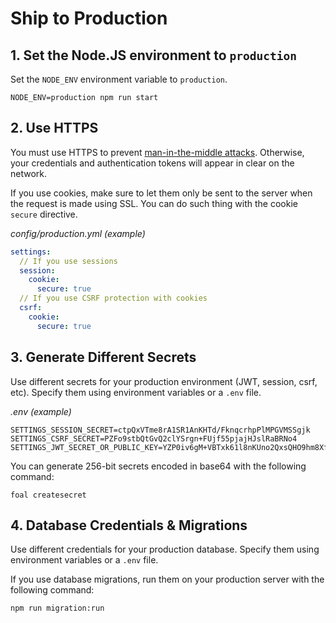 # Ship to Production

## 1. Set the Node.JS environment to `production`

Set the `NODE_ENV` environment variable to `production`.

```
NODE_ENV=production npm run start
```

## 2. Use HTTPS

You must use HTTPS to prevent [man-in-the-middle attacks](https://en.wikipedia.org/wiki/Man-in-the-middle_attack). Otherwise, your credentials and authentication tokens will appear in clear on the network.

If you use cookies, make sure to let them only be sent to the server when the request is made using SSL. You can do such thing with the cookie `secure` directive.

*config/production.yml (example)*

```yaml
settings:
  // If you use sessions
  session:
    cookie:
      secure: true
  // If you use CSRF protection with cookies
  csrf:
    cookie:
      secure: true
```


## 3. Generate Different Secrets

Use different secrets for your production environment (JWT, session, csrf, etc). Specify them using environment variables or a `.env` file.

*.env (example)*
```
SETTINGS_SESSION_SECRET=ctpQxVTme8rA1SR1AnKHTd/FknqcrhpPlMPGVMSSgjk
SETTINGS_CSRF_SECRET=PZFo9stbQtGvQ2clYSrgn+FUjf55pjajHJslRaBRNo4
SETTINGS_JWT_SECRET_OR_PUBLIC_KEY=YZP0iv6gM+VBTxk61l8nKUno2QxsQHO9hm8XfeedZUw
```

You can generate 256-bit secrets encoded in base64 with the following command:

```
foal createsecret
```

## 4. Database Credentials & Migrations

Use different credentials for your production database. Specify them using environment variables or a `.env` file.

If you use database migrations, run them on your production server with the following command:

```
npm run migration:run
```
